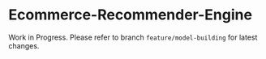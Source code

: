 # Ecommerce-Recommender-Engine

Work in Progress. Please refer to branch `feature/model-building` for latest changes.
